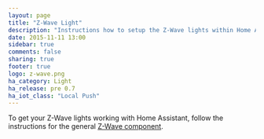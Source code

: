 ```yaml
---
layout: page
title: "Z-Wave Light"
description: "Instructions how to setup the Z-Wave lights within Home Assistant."
date: 2015-11-11 13:00
sidebar: true
comments: false
sharing: true
footer: true
logo: z-wave.png
ha_category: Light
ha_release: pre 0.7
ha_iot_class: "Local Push"
---
```


To get your Z-Wave lights working with Home Assistant, follow the instructions for the general [Z-Wave component](/components/zwave/).
